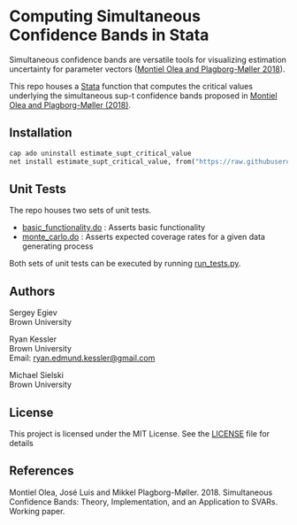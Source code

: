 
# Computing Simultaneous Confidence Bands in Stata

Simultaneous confidence bands are versatile tools for visualizing estimation uncertainty for parameter vectors ([Montiel Olea and Plagborg-Møller 2018](https://scholar.princeton.edu/sites/default/files/mikkelpm/files/conf_band.pdf)). 

This repo houses a [Stata](https://www.stata.com/) function that computes the critical values underlying the simultaneous sup-t confidence bands proposed in [Montiel Olea and Plagborg-Møller (2018)](https://scholar.princeton.edu/sites/default/files/mikkelpm/files/conf_band.pdf). 

## Installation 

```stata
cap ado uninstall estimate_supt_critical_value
net install estimate_supt_critical_value, from("https://raw.githubusercontent.com/ryanedmundkessler/simultaneous_confidence_bands/master/ado/")
```

## Unit Tests

The repo houses two sets of unit tests. 

* [basic_functionality.do](./test/code/basic_functionality.do) : Asserts basic functionality
* [monte_carlo.do](./test/code/monte_carlo.do) : Asserts expected coverage rates for a given data generating process 

Both sets of unit tests can be executed by running [run_tests.py](./test/code/run_tests.py).

## Authors 

Sergey Egiev
<br>Brown University

Ryan Kessler
<br>Brown University
<br>Email: ryan.edmund.kessler@gmail.com

Michael Sielski
<br>Brown University

## License

This project is licensed under the MIT License. See the [LICENSE](LICENSE) file for details

## References

Montiel Olea, José Luis and Mikkel Plagborg-Møller. 2018. Simultaneous Confidence Bands: Theory, Implementation, and an Application to SVARs. Working paper.

